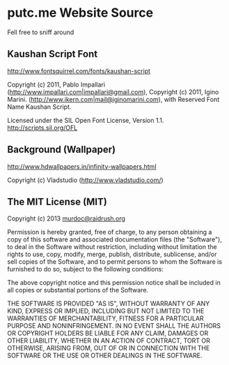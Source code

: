 # putc.me Website Source

Fell free to sniff around

## Kaushan Script Font

http://www.fontsquirrel.com/fonts/kaushan-script

Copyright (c) 2011, Pablo Impallari (http://www.impallari.com|impallari@gmail.com),
Copyright (c) 2011, Igino Marini. (http://www.ikern.com|mail@iginomarini.com),
with Reserved Font Name Kaushan Script.

Licensed under the SIL Open Font License, Version 1.1.
http://scripts.sil.org/OFL

## Background (Wallpaper)

http://www.hdwallpapers.in/infinity-wallpapers.html

Copyright (c) Vladstudio (http://www.vladstudio.com/)

## The MIT License (MIT)

Copyright (c) 2013 murdoc@raidrush.org

Permission is hereby granted, free of charge, to any person obtaining a copy
of this software and associated documentation files (the "Software"), to deal
in the Software without restriction, including without limitation the rights
to use, copy, modify, merge, publish, distribute, sublicense, and/or sell
copies of the Software, and to permit persons to whom the Software is
furnished to do so, subject to the following conditions:

The above copyright notice and this permission notice shall be included in
all copies or substantial portions of the Software.

THE SOFTWARE IS PROVIDED "AS IS", WITHOUT WARRANTY OF ANY KIND, EXPRESS OR
IMPLIED, INCLUDING BUT NOT LIMITED TO THE WARRANTIES OF MERCHANTABILITY,
FITNESS FOR A PARTICULAR PURPOSE AND NONINFRINGEMENT. IN NO EVENT SHALL THE
AUTHORS OR COPYRIGHT HOLDERS BE LIABLE FOR ANY CLAIM, DAMAGES OR OTHER
LIABILITY, WHETHER IN AN ACTION OF CONTRACT, TORT OR OTHERWISE, ARISING FROM,
OUT OF OR IN CONNECTION WITH THE SOFTWARE OR THE USE OR OTHER DEALINGS IN
THE SOFTWARE.
